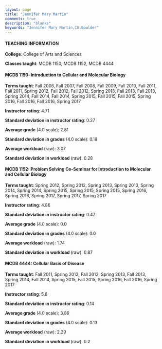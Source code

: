 ```yaml
---
layout: page
title: "Jennifer Mary Martin" 
comments: true
description: "blanks"
keywords: "Jennifer Mary Martin,CU,Boulder"
---
```

<head>
<script src="https://ajax.googleapis.com/ajax/libs/jquery/2.1.3/jquery.min.js"></script>
<script src="https://dl.dropboxusercontent.com/s/pc42nxpaw1ea4o9/highcharts.js?dl=0"></script>
<!-- <script src="../assets/js/highcharts.js"></script> -->
<style type="text/css">@font-face {
	font-family: "Bebas Neue";
	src: url(https://www.filehosting.org/file/details/544349/BebasNeue Regular.otf) format("opentype");
	}
	h1.Bebas { 
		font-family: "Bebas Neue", Verdana, Tahoma;
	}
</style>
</head>
	   
#### TEACHING INFORMATION

**College**: College of Arts and Sciences

**Classes taught**: MCDB 1150, MCDB 1152, MCDB 4444

#### MCDB 1150: Introduction to Cellular and Molecular Biology

**Terms taught**: Fall 2006, Fall 2007, Fall 2008, Fall 2009, Fall 2010, Fall 2011, Fall 2011, Spring 2012, Fall 2012, Fall 2012, Spring 2013, Fall 2013, Fall 2013, Spring 2014, Fall 2014, Fall 2014, Spring 2015, Fall 2015, Fall 2015, Spring 2016, Fall 2016, Fall 2016, Spring 2017

**Instructor rating**: 4.71

**Standard deviation in instructor rating**: 0.27

**Average grade** (4.0 scale): 2.81

**Standard deviation in grades** (4.0 scale): 0.18

**Average workload** (raw): 3.07

**Standard deviation in workload** (raw): 0.28

#### MCDB 1152: Problem Solving Co-Seminar for Introduction to Molecular and Cellular Biology

**Terms taught**: Spring 2012, Spring 2012, Spring 2013, Spring 2013, Spring 2014, Spring 2014, Spring 2015, Spring 2015, Spring 2015, Spring 2016, Spring 2016, Spring 2017, Spring 2017, Spring 2017

**Instructor rating**: 4.86

**Standard deviation in instructor rating**: 0.47

**Average grade** (4.0 scale): 0.0

**Standard deviation in grades** (4.0 scale): 0.0

**Average workload** (raw): 1.74

**Standard deviation in workload** (raw): 0.87

#### MCDB 4444: Cellular Basis of Disease

**Terms taught**: Fall 2011, Spring 2012, Fall 2012, Spring 2013, Fall 2013, Spring 2014, Fall 2014, Spring 2015, Fall 2015, Spring 2016, Fall 2016, Spring 2017

**Instructor rating**: 5.8

**Standard deviation in instructor rating**: 0.14

**Average grade** (4.0 scale): 3.89

**Standard deviation in grades** (4.0 scale): 0.13

**Average workload** (raw): 2.29

**Standard deviation in workload** (raw): 0.2

